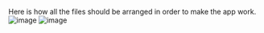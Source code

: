 Here is how all the files should be arranged in order to make the app work. 
![image](https://github.com/user-attachments/assets/94ce8c50-68b0-4479-a353-63ff94678319)
![image](https://github.com/user-attachments/assets/650f7846-5b08-4e8a-8886-fcdf58d557c8)
